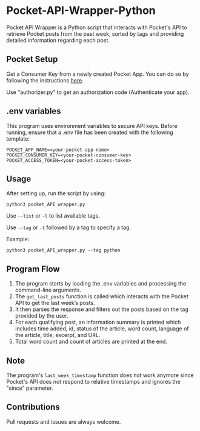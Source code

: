 # Pocket-API-Wrapper-Python

Pocket API Wrapper is a Python script that interacts with Pocket's API to retrieve Pocket posts from the past week, sorted by tags and providing detailed information regarding each post.

## Pocket Setup

Get a Consumer Key from a newly created Pocket App. You can do so by following the instructions [here](https://getpocket.com/developer/docs/authentication).

Use "authorizer.py" to get an authorization code (Authenticate your app).

## .env variables

This program uses environment variables to secure API keys. Before running, ensure that a .env file has been created with the following template:

```
POCKET_APP_NAME=<your-pocket-app-name>
POCKET_CONSUMER_KEY=<your-pocket-consumer-key>
POCKET_ACCESS_TOKEN=<your-pocket-access-token>
```

## Usage

After setting up, run the script by using:

```
python3 pocket_API_wrapper.py
```
Use `--list` or `-l` to list available tags.

Use `--tag` or `-t` followed by a tag to specify a tag.

Example:

```
python3 pocket_API_wrapper.py --tag python
```

## Program Flow

1. The program starts by loading the .env variables and processing the command-line arguments.
2. The `get_last_posts` function is called which interacts with the Pocket API to get the last week’s posts.
3. It then parses the response and filters out the posts based on the tag provided by the user.
4. For each qualifying post, an information summary is printed which includes time added, id, status of the article, word count, language of the article, title, excerpt, and URL.
5. Total word count and count of articles are printed at the end.

## Note

The program's `last_week_timestamp` function does not work anymore since Pocket's API does not respond to relative timestamps and ignores the "since" parameter.

## Contributions

Pull requests and issues are always welcome.

